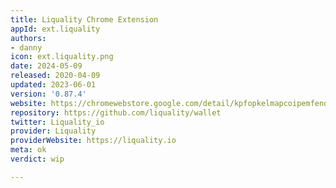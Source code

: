 ```yaml
---
title: Liquality Chrome Extension
appId: ext.liquality
authors:
- danny
icon: ext.liquality.png
date: 2024-05-09
released: 2020-04-09
updated: 2023-06-01
version: '0.87.4'
website: https://chromewebstore.google.com/detail/kpfopkelmapcoipemfendmdcghnegimn
repository: https://github.com/liquality/wallet
twitter: Liquality_io
provider: Liquality
providerWebsite: https://liquality.io
meta: ok
verdict: wip

---
```


